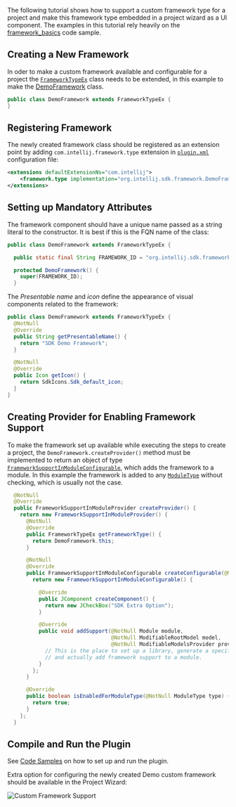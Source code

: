 [//]: # (title: Frameworks)

<!-- Copyright 2000-2021 JetBrains s.r.o. and other contributors. Use of this source code is governed by the Apache 2.0 license that can be found in the LICENSE file. -->

The following tutorial shows how to support a custom framework type for a project and make this framework type embedded in a project wizard as a UI component.
The examples in this tutorial rely heavily on the [framework_basics](https://github.com/JetBrains/intellij-sdk-code-samples/tree/main/framework_basics) code sample.

## Creating a New Framework
In oder to make a custom framework available and configurable for a project the [`FrameworkTypeEx`](upsource:///java/idea-ui/src/com/intellij/framework/FrameworkTypeEx.java) class needs to be extended, in this example to make the [DemoFramework](https://github.com/JetBrains/intellij-sdk-code-samples/blob/main/framework_basics/src/main/java/org/intellij/sdk/framework/DemoFramework.java) class.

```java
public class DemoFramework extends FrameworkTypeEx {
}
```

## Registering Framework
The newly created framework class should be registered as an extension point by adding `com.intellij.framework.type` extension in   [`plugin.xml`](https://github.com/JetBrains/intellij-sdk-code-samples/blob/main/framework_basics/src/main/resources/META-INF/plugin.xml) configuration file:

```xml
<extensions defaultExtensionNs="com.intellij">
    <framework.type implementation="org.intellij.sdk.framework.DemoFramework"/>
</extensions>
```

## Setting up Mandatory Attributes
The framework component should have a unique name passed as a string literal to the constructor.
It is best if this is the FQN name of the class:

```java
public class DemoFramework extends FrameworkTypeEx {

  public static final String FRAMEWORK_ID = "org.intellij.sdk.framework.DemoFramework";

  protected DemoFramework() {
    super(FRAMEWORK_ID);
  }
```

The *Presentable name* and *icon* define the appearance of visual components related to the framework:

```java
public class DemoFramework extends FrameworkTypeEx {
  @NotNull
  @Override
  public String getPresentableName() {
    return "SDK Demo Framework";
  }

  @NotNull
  @Override
  public Icon getIcon() {
    return SdkIcons.Sdk_default_icon;
  }
}
```

## Creating Provider for Enabling Framework Support
To make the framework set up available while executing the steps to create a project, the
`DemoFramework.createProvider()` method must be implemented to return an object of type [`FrameworkSupportInModuleConfigurable`](upsource:///java/idea-ui/src/com/intellij/framework/addSupport/FrameworkSupportInModuleConfigurable.java), which adds the framework to a module.
In this example the framework is added to any [`ModuleType`](upsource:///platform/lang-core/src/com/intellij/openapi/module/ModuleType.java) without checking, which is usually not the case.

```java
  @NotNull
  @Override
  public FrameworkSupportInModuleProvider createProvider() {
    return new FrameworkSupportInModuleProvider() {
      @NotNull
      @Override
      public FrameworkTypeEx getFrameworkType() {
        return DemoFramework.this;
      }

      @NotNull
      @Override
      public FrameworkSupportInModuleConfigurable createConfigurable(@NotNull FrameworkSupportModel model) {
        return new FrameworkSupportInModuleConfigurable() {

          @Override
          public JComponent createComponent() {
            return new JCheckBox("SDK Extra Option");
          }

          @Override
          public void addSupport(@NotNull Module module,
                                 @NotNull ModifiableRootModel model,
                                 @NotNull ModifiableModelsProvider provider) {
            // This is the place to set up a library, generate a specific file, etc
            // and actually add framework support to a module.
          }
        };
      }

      @Override
      public boolean isEnabledForModuleType(@NotNull ModuleType type) {
        return true;
      }
    };
  }

```
## Compile and Run the Plugin

See [Code Samples](code_samples.md) on how to set up and run the plugin.

Extra option for configuring the newly created Demo custom framework should be available in the Project Wizard:

![Custom Framework Support](custom_framework.png)
